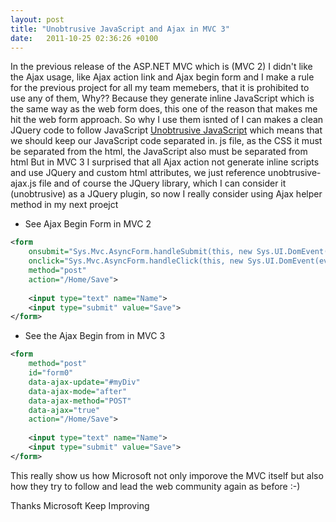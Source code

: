 ```yaml
---
layout: post
title: "Unobtrusive JavaScript and Ajax in MVC 3"
date:   2011-10-25 02:36:26 +0100
---
```


In the previous release of the ASP.NET MVC which is (MVC 2) I didn\'t
like the Ajax usage, like Ajax action link and Ajax begin form and I
make a rule for the previous project for all my team memebers, that it
is prohibited to use any of them, Why?? Because they generate
inline JavaScript which is the same way as the web form does, this one
of the reason that makes me hit the web form approach. So why I use them
isnted of I can makes a clean JQuery code to
follow JavaScript [Unobtrusive JavaScript](http://en.wikipedia.org/wiki/Unobtrusive_JavaScript "Unobtrusive JavaScript")
which means that we should keep our JavaScript code separated in. js
file, as the CSS it must be separated from the html, the JavaScript also
must be separated from html But in MVC 3 I surprised that all Ajax
action not generate inline scripts and use JQuery and custom html
attributes, we just reference unobtrusive-ajax.js file and of course the
JQuery library, which I can consider it (unobtrusive) as a JQuery
plugin, so now I really consider using Ajax helper method in  my next
proejct

-   See Ajax Begin Form in MVC 2

```xml
<form 
    onsubmit="Sys.Mvc.AsyncForm.handleSubmit(this, new Sys.UI.DomEvent(event), { insertionMode: Sys.Mvc.InsertionMode.replace, updateTargetId: '#myDiv' });" 
    onclick="Sys.Mvc.AsyncForm.handleClick(this, new Sys.UI.DomEvent(event));" 
    method="post" 
    action="/Home/Save">
    
    <input type="text" name="Name">
    <input type="submit" value="Save">
</form>


```

-   See the Ajax Begin from in MVC 3

```xml
<form 
    method="post" 
    id="form0" 
    data-ajax-update="#myDiv" 
    data-ajax-mode="after" 
    data-ajax-method="POST" 
    data-ajax="true" 
    action="/Home/Save">
    
    <input type="text" name="Name">
    <input type="submit" value="Save">
</form>

```

This really show us how Microsoft not only imporove the MVC itself  but
also how they try to follow and lead the web community again as before
:-) 

Thanks Microsoft Keep Improving

